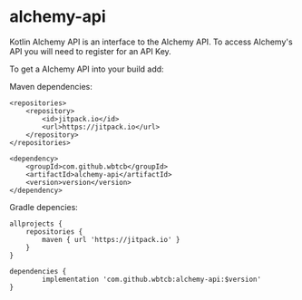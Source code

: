 # alchemy-api

Kotlin Alchemy API is an interface to the Alchemy API. To access Alchemy's API you will need to register for an API Key.

To get a Alchemy API into your build add:

Maven dependencies:

	<repositories>
		<repository>
		    <id>jitpack.io</id>
		    <url>https://jitpack.io</url>
		</repository>
	</repositories>
    
	<dependency>
	    <groupId>com.github.wbtcb</groupId>
	    <artifactId>alchemy-api</artifactId>
	    <version>version</version>
	</dependency>
	
Gradle depencies:

	allprojects {
		repositories {
			maven { url 'https://jitpack.io' }
		}
	}
    
	dependencies {
	        implementation 'com.github.wbtcb:alchemy-api:$version'
	}
